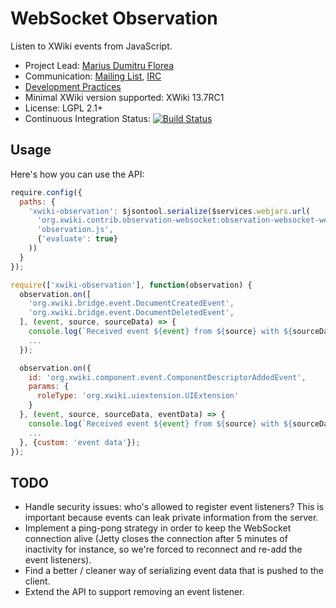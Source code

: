 # WebSocket Observation

Listen to XWiki events from JavaScript.

* Project Lead: [Marius Dumitru Florea](http://www.xwiki.org/xwiki/bin/view/XWiki/mflorea)
* Communication: [Mailing List](http://dev.xwiki.org/xwiki/bin/view/Community/MailingLists), [IRC]( http://dev.xwiki.org/xwiki/bin/view/Community/IRC)
* [Development Practices](http://dev.xwiki.org)
* Minimal XWiki version supported: XWiki 13.7RC1
* License: LGPL 2.1+
* Continuous Integration Status: [![Build Status](http://ci.xwiki.org/job/XWiki%20Contrib/job/observation-websocket/job/master/badge/icon)](http://ci.xwiki.org/view/Contrib/job/XWiki%20Contrib/job/observation-websocket/job/master/)

## Usage

Here's how you can use the API:

```javascript
require.config({
  paths: {
    'xwiki-observation': $jsontool.serialize($services.webjars.url(
      'org.xwiki.contrib.observation-websocket:observation-websocket-webjar',
      'observation.js',
      {'evaluate': true}
    ))
  }
});

require(['xwiki-observation'], function(observation) {
  observation.on([
    'org.xwiki.bridge.event.DocumentCreatedEvent',
    'org.xwiki.bridge.event.DocumentDeletedEvent',
  ], (event, source, sourceData) => {
    console.log(`Received event ${event} from ${source} with ${sourceData}.`);
    ...
  });

  observation.on({
    id: 'org.xwiki.component.event.ComponentDescriptorAddedEvent',
    params: {
      roleType: 'org.xwiki.uiextension.UIExtension'
    }
  }, (event, source, sourceData, eventData) => {
    console.log(`Received event ${event} from ${source} with ${sourceData} and ${eventData}.`);
    ...
  }, {custom: 'event data'});
});
```

## TODO

* Handle security issues: who's allowed to register event listeners? This is important because events can leak private information from the server.
* Implement a ping-pong strategy in order to keep the WebSocket connection alive (Jetty closes the connection after 5 minutes of inactivity for instance, so we're forced to reconnect and re-add the event listeners).
* Find a better / cleaner way of serializing event data that is pushed to the client.
* Extend the API to support removing an event listener.
